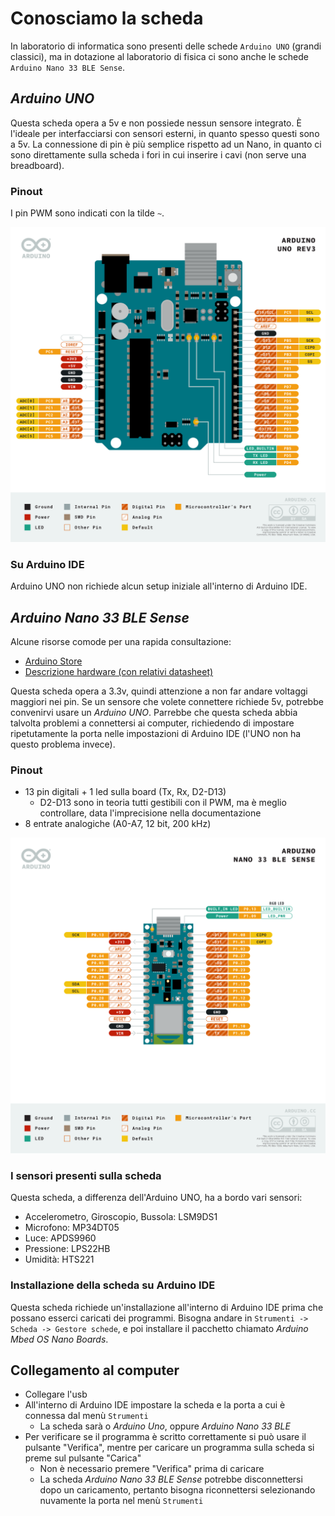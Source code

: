 # Conosciamo la scheda

In laboratorio di informatica sono presenti delle schede `Arduino UNO` (grandi classici), ma in dotazione al laboratorio di fisica ci sono anche le schede `Arduino Nano 33 BLE Sense`.

## *Arduino UNO*

Questa scheda opera a 5v e non possiede nessun sensore integrato. È l'ideale per interfacciarsi con sensori esterni, in quanto spesso questi sono a 5v. La connessione di pin è più semplice rispetto ad un Nano, in quanto ci sono direttamente sulla scheda i fori in cui inserire i cavi (non serve una breadboard).

### Pinout

I pin PWM sono indicati con la tilde `~`.

[![Pinout Arduino UNO](./assets/Pinout-UNOrev3_latest.png)](https://content.arduino.cc/assets/Pinout-UNOrev3_latest.png)

### Su Arduino IDE

Arduino UNO non richiede alcun setup iniziale all'interno di Arduino IDE.

## *Arduino Nano 33 BLE Sense*

Alcune risorse comode per una rapida consultazione:
- [Arduino Store](https://store.arduino.cc/products/arduino-nano-33-ble-sense)
- [Descrizione hardware (con relativi datasheet)](https://docs.arduino.cc/hardware/nano-33-ble-sense)

Questa scheda opera a 3.3v, quindi attenzione a non far andare voltaggi maggiori nei pin. Se un sensore che volete connettere richiede 5v, potrebbe convenirvi usare un *Arduino UNO*. Parrebbe che questa scheda abbia talvolta problemi a connettersi ai computer, richiedendo di impostare ripetutamente la porta nelle impostazioni di Arduino IDE (l'UNO non ha questo problema invece).

### Pinout

- 13 pin digitali + 1 led sulla board (Tx, Rx, D2-D13)
  - D2-D13 sono in teoria tutti gestibili con il PWM, ma è meglio controllare, data l'imprecisione nella documentazione
- 8 entrate analogiche (A0-A7, 12 bit, 200 kHz)

[![Pinout Arduino Nano 33 BLE Sense](./assets/Pinout-NANOsense_latest.png)](https://content.arduino.cc/assets/Pinout-NANOsense_latest.png)

### I sensori presenti sulla scheda

Questa scheda, a differenza dell'Arduino UNO, ha a bordo vari sensori:

- Accelerometro, Giroscopio, Bussola: LSM9DS1
- Microfono: MP34DT05
- Luce: APDS9960
- Pressione: LPS22HB
- Umidità: HTS221

### Installazione della scheda su Arduino IDE

Questa scheda richiede un'installazione all'interno di Arduino IDE prima che possano esserci caricati dei programmi. Bisogna andare in `Strumenti -> Scheda -> Gestore schede`, e poi installare il pacchetto chiamato *Arduino Mbed OS Nano Boards*.

## Collegamento al computer

- Collegare l'usb
- All'interno di Arduino IDE impostare la scheda e la porta a cui è connessa dal menù `Strumenti`
    - La scheda sarà o *Arduino Uno*, oppure *Arduino Nano 33 BLE*
- Per verificare se il programma è scritto correttamente si può usare il pulsante "Verifica", mentre per caricare un programma sulla scheda si preme sul pulsante "Carica"
    - Non è necessario premere "Verifica" prima di caricare
    - La scheda *Arduino Nano 33 BLE Sense* potrebbe disconnettersi dopo un caricamento, pertanto bisogna riconnettersi selezionando nuvamente la porta nel menù `Strumenti`